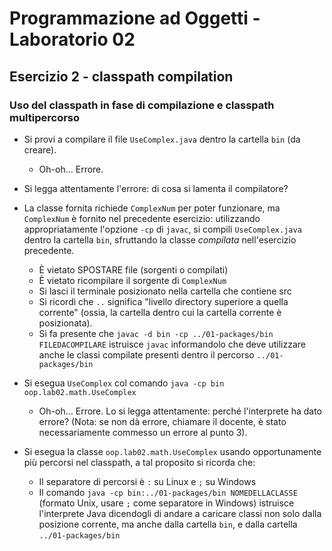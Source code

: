 # Programmazione ad Oggetti - Laboratorio 02

## Esercizio 2 - classpath compilation

### Uso del classpath in fase di compilazione e classpath multipercorso

- Si provi a compilare il file `UseComplex.java` dentro la cartella `bin` (da creare).

  - Oh-oh... Errore.

- Si legga attentamente l'errore: di cosa si lamenta il compilatore?
- La classe fornita richiede `ComplexNum` per poter funzionare, ma `ComplexNum` è fornito nel precedente esercizio: utilizzando appropriatamente l'opzione `-cp` di `javac`, si compili `UseComplex.java` dentro la cartella `bin`, sfruttando la classe *compilata* nell'esercizio precedente.

  - È vietato SPOSTARE file (sorgenti o compilati)
  - È vietato ricompilare il sorgente di `ComplexNum`
  - Si lasci il terminale posizionato nella cartella che contiene src
  - Si ricordi che `..` significa "livello directory superiore a quella corrente" (ossia, la cartella dentro cui la cartella corrente è posizionata).
  - Si fa presente che `javac -d bin -cp ../01-packages/bin FILEDACOMPILARE` istruisce `javac` informandolo che deve utilizzare anche le classi compilate presenti dentro il percorso `../01-packages/bin`

- Si esegua `UseComplex` col comando `java -cp bin oop.lab02.math.UseComplex`

  - Oh-oh... Errore. Lo si legga attentamente: perché l'interprete ha dato errore? (Nota: se non dà errore, chiamare il docente, è stato necessariamente commesso un errore al punto 3).

- Si esegua la classe `oop.lab02.math.UseComplex` usando opportunamente più percorsi nel classpath, a tal proposito si ricorda che:
  - Il separatore di percorsi è `:` su Linux e `;` su Windows
  - Il comando `java -cp bin:../01-packages/bin NOMEDELLACLASSE` (formato Unix, usare `;` come separatore in Windows) istruisce l'interprete Java dicendogli di andare a caricare classi non solo dalla posizione corrente, ma anche dalla cartella `bin`, e dalla cartella `../01-packages/bin`
